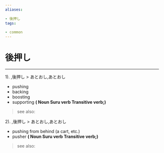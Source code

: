 ```yaml
---
aliases:
    
- 後押し
tags:
    
- common
---
```


# 後押し
---
1).
,後押し > あとおし,あとおし

- pushing
- backing
- boosting
- supporting
**( Noun Suru verb Transitive verb;)**
> see also: 
            
2).
,後押し > あとおし,あとおし

- pushing from behind (a cart, etc.)
- pusher
**( Noun Suru verb Transitive verb;)**
> see also: 
            